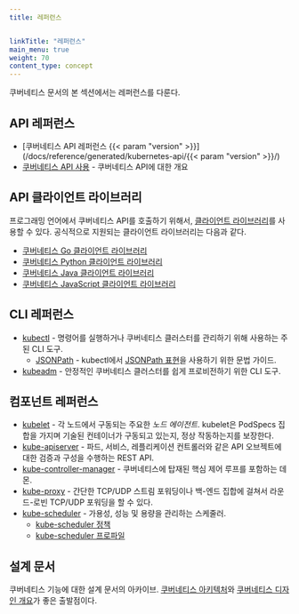 ```yaml
---
title: 레퍼런스


linkTitle: "레퍼런스"
main_menu: true
weight: 70
content_type: concept
---
```


<!-- overview -->

쿠버네티스 문서의 본 섹션에서는 레퍼런스를 다룬다.



<!-- body -->

## API 레퍼런스

* [쿠버네티스 API 레퍼런스 {{< param "version" >}}](/docs/reference/generated/kubernetes-api/{{< param "version" >}}/)
* [쿠버네티스 API 사용](/ko/docs/reference/using-api/) - 쿠버네티스 API에 대한 개요

## API 클라이언트 라이브러리

프로그래밍 언어에서 쿠버네티스 API를 호출하기 위해서,
[클라이언트 라이브러리](/ko/docs/reference/using-api/client-libraries/)를 사용할 수 있다.
공식적으로 지원되는 클라이언트 라이브러리는 다음과 같다.

- [쿠버네티스 Go 클라이언트 라이브러리](https://github.com/kubernetes/client-go/)
- [쿠버네티스 Python 클라이언트 라이브러리](https://github.com/kubernetes-client/python)
- [쿠버네티스 Java 클라이언트 라이브러리](https://github.com/kubernetes-client/java)
- [쿠버네티스 JavaScript 클라이언트 라이브러리](https://github.com/kubernetes-client/javascript)

## CLI 레퍼런스

* [kubectl](/ko/docs/reference/kubectl/overview/) - 명령어를 실행하거나 쿠버네티스 클러스터를 관리하기 위해 사용하는 주된 CLI 도구.
    * [JSONPath](/docs/reference/kubectl/jsonpath/) - kubectl에서 [JSONPath 표현](https://goessner.net/articles/JsonPath/)을 사용하기 위한 문법 가이드.
* [kubeadm](/ko/docs/reference/setup-tools/kubeadm/) - 안정적인 쿠버네티스 클러스터를 쉽게 프로비전하기 위한 CLI 도구.

## 컴포넌트 레퍼런스

* [kubelet](/docs/reference/command-line-tools-reference/kubelet/) - 각 노드에서 구동되는 주요한 *노드 에이전트*. kubelet은 PodSpecs 집합을 가지며 기술된 컨테이너가 구동되고 있는지, 정상 작동하는지를 보장한다.
* [kube-apiserver](/docs/reference/command-line-tools-reference/kube-apiserver/) - 파드, 서비스, 레플리케이션 컨트롤러와 같은 API 오브젝트에 대한 검증과 구성을 수행하는 REST API.
* [kube-controller-manager](/docs/reference/command-line-tools-reference/kube-controller-manager/) - 쿠버네티스에 탑재된 핵심 제어 루프를 포함하는 데몬.
* [kube-proxy](/docs/reference/command-line-tools-reference/kube-proxy/) - 간단한 TCP/UDP 스트림 포워딩이나 백-엔드 집합에 걸쳐서 라운드-로빈 TCP/UDP 포워딩을 할 수 있다.
* [kube-scheduler](/docs/reference/command-line-tools-reference/kube-scheduler/) - 가용성, 성능 및 용량을 관리하는 스케줄러.
  * [kube-scheduler 정책](/ko/docs/reference/scheduling/policies)
  * [kube-scheduler 프로파일](/docs/reference/scheduling/config#profiles)

## 설계 문서

쿠버네티스 기능에 대한 설계 문서의 아카이브.
[쿠버네티스 아키텍처](https://git.k8s.io/community/contributors/design-proposals/architecture/architecture.md)와
[쿠버네티스 디자인 개요](https://git.k8s.io/community/contributors/design-proposals)가 좋은 출발점이다.
